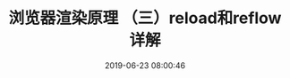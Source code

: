 ---
title: 浏览器渲染原理 （三）reload和reflow详解
date: 2019-06-23 08:00:46
tags: [Html]
categories: [Html]
description: 在浏览器渲染原理（一）中，我们知道了大致的渲染步骤，但是经常说的reload和reflow我们还不清楚它发生在那个阶段，和为什么会发生reload和reflow，怎么优化他们。
---
